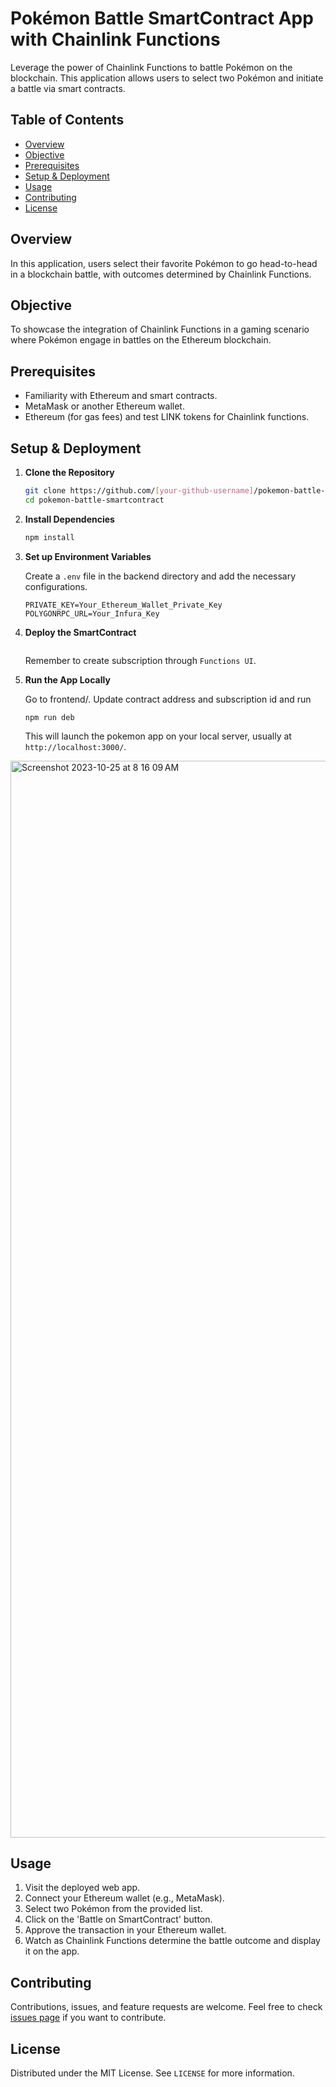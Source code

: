 # Pokémon Battle SmartContract App with Chainlink Functions

Leverage the power of Chainlink Functions to battle Pokémon on the blockchain. This application allows users to select two Pokémon and initiate a battle via smart contracts.

## Table of Contents

- [Overview](#overview)
- [Objective](#objective)
- [Prerequisites](#prerequisites)
- [Setup & Deployment](#setup--deployment)
- [Usage](#usage)
- [Contributing](#contributing)
- [License](#license)

## Overview

In this application, users select their favorite Pokémon to go head-to-head in a blockchain battle, with outcomes determined by Chainlink Functions.

## Objective

To showcase the integration of Chainlink Functions in a gaming scenario where Pokémon engage in battles on the Ethereum blockchain.

## Prerequisites

- Familiarity with Ethereum and smart contracts.
- MetaMask or another Ethereum wallet.
- Ethereum (for gas fees) and test LINK tokens for Chainlink functions.

## Setup & Deployment

1. **Clone the Repository**

    ```bash
    git clone https://github.com/[your-github-username]/pokemon-battle-smartcontract.git
    cd pokemon-battle-smartcontract
    ```

2. **Install Dependencies**

    ```bash
    npm install
    ```

3. **Set up Environment Variables**

    Create a `.env` file in the backend directory and add the necessary configurations.

    ```plaintext
    PRIVATE_KEY=Your_Ethereum_Wallet_Private_Key
    POLYGONRPC_URL=Your_Infura_Key
    ```

4. **Deploy the SmartContract**

    ```npx hardhat functions-deploy-consumer --network polygonMumbai --subid 499 --verify true 
    ```

    Remember to create subscription through `Functions UI`.

5. **Run the App Locally**

    Go to frontend/. Update contract address and subscription id and run
    ```
    npm run deb
    ```

    This will launch the pokemon app on your local server, usually at `http://localhost:3000/`.

<img width="1723" alt="Screenshot 2023-10-25 at 8 16 09 AM" src="https://github.com/mbothra/functions-demo-app/assets/66191235/c50656d6-fead-4fb9-9dbc-be44fe97e39b">

## Usage

1. Visit the deployed web app.
2. Connect your Ethereum wallet (e.g., MetaMask).
3. Select two Pokémon from the provided list.
4. Click on the 'Battle on SmartContract' button.
5. Approve the transaction in your Ethereum wallet.
6. Watch as Chainlink Functions determine the battle outcome and display it on the app.

## Contributing

Contributions, issues, and feature requests are welcome. Feel free to check [issues page](https://github.com/[your-github-username]/pokemon-battle-smartcontract/issues) if you want to contribute.

## License

Distributed under the MIT License. See `LICENSE` for more information.
